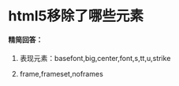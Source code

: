 # html5移除了哪些元素

#### 精简回答：

1. 表现元素：basefont,big,center,font,s,tt,u,strike

2. frame,frameset,noframes

